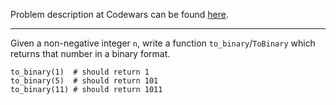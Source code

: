 Problem description at Codewars can be found
[here](https://www.codewars.com/kata/59fca81a5712f9fa4700159a/train/python).

-------------

Given a non-negative integer `n`, write a function `to_binary`/`ToBinary` which returns that number
in a binary format.

```
to_binary(1)  # should return 1 
to_binary(5)  # should return 101
to_binary(11) # should return 1011
```

